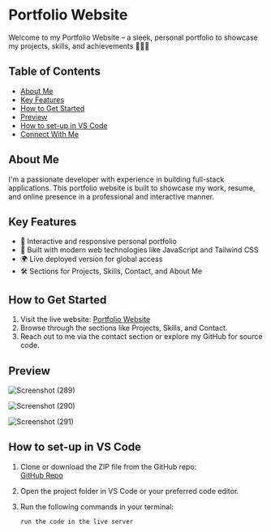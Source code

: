 # Portfolio Website

Welcome to my Portfolio Website – a sleek, personal portfolio to showcase my projects, skills, and achievements 💼🌐✨

## Table of Contents
- [About Me](#about-me)
- [Key Features](#key-features)
- [How to Get Started](#how-to-get-started)
- [Preview](#preview)
- [How to set-up in VS Code](#how-to-set-up-in-vs-code)
- [Connect With Me](#connect-with-me)

## About Me
I'm a passionate developer with experience in building full-stack applications. This portfolio website is built to showcase my work, resume, and online presence in a professional and interactive manner.

## Key Features
- 📄 Interactive and responsive personal portfolio  
- 🚀 Built with modern web technologies like JavaScript and Tailwind CSS  
- 🌍 Live deployed version for global access  
- 🛠️ Sections for Projects, Skills, Contact, and About Me  

## How to Get Started
1. Visit the live website: [Portfolio Website](https://portfolio-website-main-puce.vercel.app/)
2. Browse through the sections like Projects, Skills, and Contact.
3. Reach out to me via the contact section or explore my GitHub for source code.

## Preview
<!-- Replace the below image link with your actual deployed site preview or a screenshot -->
![Screenshot (289)](https://github.com/user-attachments/assets/9326f937-6820-4947-9727-91f3e3a8cc3f)

![Screenshot (290)](https://github.com/user-attachments/assets/28debedf-9548-4aee-8b8c-c02acc69f051)

![Screenshot (291)](https://github.com/user-attachments/assets/82d390be-3121-43ea-a410-7b96e832577d)



## How to set-up in VS Code
1. Clone or download the ZIP file from the GitHub repo:  
   [GitHub Repo](https://github.com/Priangshu-18/portfolio-website-main)
2. Open the project folder in VS Code or your preferred code editor.
3. Run the following commands in your terminal:

   ```bash
   run the code in the live server
